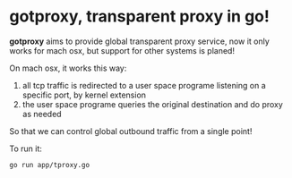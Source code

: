# gotproxy, transparent proxy in go!


**gotproxy** aims to provide global transparent proxy service, now it only works for mach osx, but support for other systems is planed!

On mach osx, it works this way:

1. all tcp traffic is redirected to a user space programe listening on a specific port, by kernel extension
2. the user space programe queries the original destination and do proxy as needed


So that we can control global outbound traffic from a single point!


To run it:

````go run app/tproxy.go````
